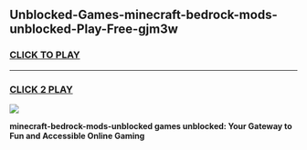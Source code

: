 
## Unblocked-Games-minecraft-bedrock-mods-unblocked-Play-Free-gjm3w
<h3>
<a href="https://premium76.site?title=minecraft-bedrock-mods-unblocked&ref=21A">CLICK TO PLAY</a></h3>
<hr>

<h3>
<a href="https://premium76.site?title=minecraft-bedrock-mods-unblocked&ref=21A">CLICK 2 PLAY</a>
  
</h3>

<a href="https://premium76.site?title=minecraft-bedrock-mods-unblocked&ref=21A"><img src="https://clearcache.store/games.png"></a>


**minecraft-bedrock-mods-unblocked games unblocked: Your Gateway to Fun and Accessible Online Gaming**
